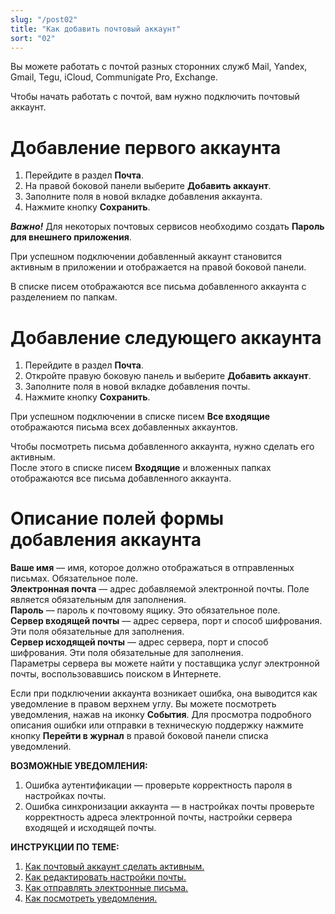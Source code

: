 ```yaml
---
slug: "/post02"
title: "Как добавить почтовый аккаунт"
sort: "02"
---
```


Вы можете работать с почтой разных сторонних служб Mail, Yandex, Gmail, Tegu, iCloud, Communigate Pro, Exchange.

Чтобы начать работать с почтой, вам нужно подключить почтовый аккаунт.

# Добавление первого аккаунта

1. Перейдите в раздел **Почта**.  
2. На правой боковой панели выберите **Добавить аккаунт**.  
3. Заполните поля в новой вкладке добавления аккаунта.  
4. Нажмите кнопку **Сохранить**.  

***Важно!*** Для некоторых почтовых сервисов необходимо создать **Пароль для внешнего приложения**.

При успешном подключении добавленный аккаунт становится активным в приложении и отображается на правой боковой панели.  

В списке писем отображаются все письма добавленного аккаунта с разделением по папкам.  

# Добавление следующего аккаунта

1. Перейдите в раздел **Почта**.  
2. Откройте правую боковую панель и выберите **Добавить аккаунт**.  
3. Заполните поля в новой вкладке добавления почты.  
4. Нажмите кнопку **Сохранить**.  

При успешном подключении в списке писем **Все входящие** отображаются письма всех добавленных аккаунтов.

Чтобы посмотреть письма добавленного аккаунта, нужно сделать его активным.  
После этого в списке писем **Входящие** и вложенных папках отображаются все письма добавленного аккаунта.

# Описание полей формы добавления аккаунта

**Ваше имя** — имя, которое должно отображаться в отправленных письмах. Обязательное поле.   
**Электронная почта** — адрес добавляемой электронной почты. Поле является обязательным для заполнения.  
**Пароль** — пароль к почтовому ящику. Это обязательное поле.  
**Сервер входящей почты** — адрес сервера, порт и способ шифрования. Эти поля обязательные для заполнения.   
**Сервер исходящей почты** — адрес сервера, порт и способ шифрования. Эти поля обязательные для заполнения.  
Параметры сервера вы можете найти у поставщика услуг электронной почты, воспользовавшись поиском в Интернете.  

Если при подключении аккаунта возникает ошибка, она выводится как уведомление в правом верхнем углу. Вы можете посмотреть уведомления, нажав на иконку **События**. Для просмотра подробного описания ошибки или отправки в техническую поддержку нажмите кнопку **Перейти в журнал** в правой боковой панели списка уведомлений.

**ВОЗМОЖНЫЕ УВЕДОМЛЕНИЯ:** 

1. Ошибка аутентификации — проверьте корректность пароля в настройках почты.
2. Ошибка синхронизации аккаунта — в настройках почты проверьте корректность адреса электронной почты, настройки сервера входящей и исходящей почты.  

**ИНСТРУКЦИИ ПО ТЕМЕ:**  
1. [Как почтовый аккаунт сделать активным.](https://docs.cryptoarm.ru/06-v3.2/003-mail/14-select-account)  
2. [Как редактировать настройки почты.](https://docs.cryptoarm.ru/06-v3.2/003-mail/07-edit-account)  
3. [Как отправлять электронные письма.](https://docs.cryptoarm.ru/06-v3.2/003-mail/03-send-mail)  
4. [Как посмотреть уведомления.](https://docs.cryptoarm.ru/06-v3.2/007-cryptoarm/02-notifications)  

